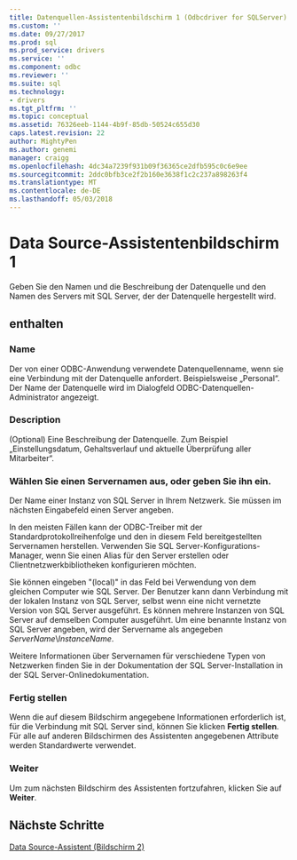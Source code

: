 ```yaml
---
title: Datenquellen-Assistentenbildschirm 1 (Odbcdriver for SQLServer) | Microsoft Docs
ms.custom: ''
ms.date: 09/27/2017
ms.prod: sql
ms.prod_service: drivers
ms.service: ''
ms.component: odbc
ms.reviewer: ''
ms.suite: sql
ms.technology:
- drivers
ms.tgt_pltfrm: ''
ms.topic: conceptual
ms.assetid: 76326eeb-1144-4b9f-85db-50524c655d30
caps.latest.revision: 22
author: MightyPen
ms.author: genemi
manager: craigg
ms.openlocfilehash: 4dc34a7239f931b09f36365ce2dfb595c0c6e9ee
ms.sourcegitcommit: 2ddc0bfb3ce2f2b160e3638f1c2c237a898263f4
ms.translationtype: MT
ms.contentlocale: de-DE
ms.lasthandoff: 05/03/2018
---
```

# <a name="data-source-wizard-screen-1"></a>Data Source-Assistentenbildschirm 1

Geben Sie den Namen und die Beschreibung der Datenquelle und den Namen des Servers mit SQL Server, der der Datenquelle hergestellt wird. 
    
## <a name="options"></a>enthalten

### <a name="name"></a>Name

Der von einer ODBC-Anwendung verwendete Datenquellenname, wenn sie eine Verbindung mit der Datenquelle anfordert. Beispielsweise „Personal“. Der Name der Datenquelle wird im Dialogfeld ODBC-Datenquellen-Administrator angezeigt.

### <a name="description"></a>Description

(Optional) Eine Beschreibung der Datenquelle. Zum Beispiel „Einstellungsdatum, Gehaltsverlauf und aktuelle Überprüfung aller Mitarbeiter“.

### <a name="select-or-enter-a-server-name"></a>Wählen Sie einen Servernamen aus, oder geben Sie ihn ein.

Der Name einer Instanz von SQL Server in Ihrem Netzwerk. Sie müssen im nächsten Eingabefeld einen Server angeben.

In den meisten Fällen kann der ODBC-Treiber mit der Standardprotokollreihenfolge und den in diesem Feld bereitgestellten Servernamen herstellen. Verwenden Sie SQL Server-Konfigurations-Manager, wenn Sie einen Alias für den Server erstellen oder Clientnetzwerkbibliotheken konfigurieren möchten.

Sie können eingeben "(local)" in das Feld bei Verwendung von dem gleichen Computer wie SQL Server. Der Benutzer kann dann Verbindung mit der lokalen Instanz von SQL Server, selbst wenn eine nicht vernetzte Version von SQL Server ausgeführt. Es können mehrere Instanzen von SQL Server auf demselben Computer ausgeführt. Um eine benannte Instanz von SQL Server angeben, wird der Servername als angegeben _ServerName_\\_InstanceName_.

Weitere Informationen über Servernamen für verschiedene Typen von Netzwerken finden Sie in der Dokumentation der SQL Server-Installation in der SQL Server-Onlinedokumentation.

### <a name="finish"></a>Fertig stellen

Wenn die auf diesem Bildschirm angegebene Informationen erforderlich ist, für die Verbindung mit SQL Server sind, können Sie klicken **Fertig stellen**. Für alle auf anderen Bildschirmen des Assistenten angegebenen Attribute werden Standardwerte verwendet.

### <a name="next"></a>Weiter

Um zum nächsten Bildschirm des Assistenten fortzufahren, klicken Sie auf **Weiter**.

## <a name="next-steps"></a>Nächste Schritte

[Data Source-Assistent (Bildschirm 2)](../../../connect/odbc/windows/dsn-wizard-2.md)
